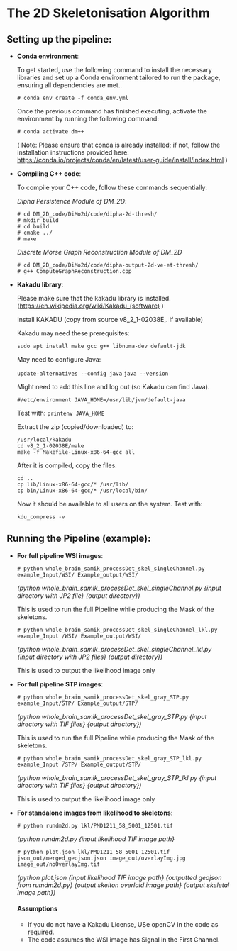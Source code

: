 # The 2D Skeletonisation Algorithm

## Setting up the pipeline:

- **Conda environment**:
  
  To get started, use the following command to install the necessary libraries and set up a Conda environment tailored to run the package, ensuring all dependencies are met..
  
  `# conda env create -f conda_env.yml`

  Once the previous command has finished executing, activate the environment by running the following command:

  `# conda activate dm++`

  ( Note: Please ensure that conda is already installed; if not, follow the installation instructions provided
  here: https://conda.io/projects/conda/en/latest/user-guide/install/index.html )

- **Compiling C++ code**:

  To compile your C++ code, follow these commands sequentially:

  *Dipha Persistence Module of DM_2D*:
  ```
  # cd DM_2D_code/DiMo2d/code/dipha-2d-thresh/
  # mkdir build
  # cd build
  # cmake ../
  # make
  ```

  *Discrete Morse Graph Reconstruction Module of DM_2D*
  ```
  # cd DM_2D_code/DiMo2d/code/dipha-output-2d-ve-et-thresh/
  # g++ ComputeGraphReconstruction.cpp
  ```
  
- **Kakadu library**:

  Please make sure that the kakadu library is installed. (https://en.wikipedia.org/wiki/Kakadu_(software) )

  Install KAKADU (copy from source v8_2_1-02038E,. if available)

  Kakadu may need these prerequisites:
  
  `sudo apt install make gcc g++ libnuma-dev default-jdk`

  May need to configure Java:
  
  `update-alternatives --config java`
  `java --version`

  Might need to add this line and log out (so Kakadu can find Java).
  
  `#/etc/environment
  JAVA_HOME=/usr/lib/jvm/default-java`

  Test with:
    `printenv JAVA_HOME`

  Extract the zip (copied/downloaded) to:
  ```
  /usr/local/kakadu
  cd v8_2_1-02038E/make
  make -f Makefile-Linux-x86-64-gcc all
  ```
  
  After it is compiled, copy the files:
  ```
  cd ..
  cp lib/Linux-x86-64-gcc/* /usr/lib/
  cp bin/Linux-x86-64-gcc/* /usr/local/bin/
  ```

  Now it should be available to all users on the system. Test with:

  `kdu_compress -v`


## Running the Pipeline (example):

- **For full pipeline WSI images**:
  
  `# python whole_brain_samik_processDet_skel_singleChannel.py example_Input/WSI/ Example_output/WSI/`

  *(python whole_brain_samik_processDet_skel_singleChannel.py {input directory with JP2 file} {output directory})*

    This is used to run the full Pipeline while producing the Mask of the skeletons.

  `# python whole_brain_samik_processDet_skel_singleChannel_lkl.py example_Input /WSI/ Example_output/WSI/`

  *(python whole_brain_samik_processDet_skel_singleChannel_lkl.py {input directory with JP2 files} {output directory})*

    This is used to output the likelihood image only

- **For full pipeline STP images**:

  `# python whole_brain_samik_processDet_skel_gray_STP.py example_Input/STP/ Example_output/STP/`

  *(python whole_brain_samik_processDet_skel_gray_STP.py {input directory with TIF files} {output directory})*

    This is used to run the full Pipeline while producing the Mask of the skeletons.

  `# python whole_brain_samik_processDet_skel_gray_STP_lkl.py example_Input /STP/ Example_output/STP/`

  *(python whole_brain_samik_processDet_skel_gray_STP_lkl.py {input directory with TIF files} {output directory})*

    This is used to output the likelihood image only

- **For standalone images from likelihood to skeletons**:

  `# python rundm2d.py lkl/PMD1211_58_5001_12501.tif`

  *(python rundm2d.py {input likelihood TIF image path}*

  `# python plot.json lkl/PMD1211_58_5001_12501.tif json_out/merged_geojson.json image_out/overlayImg.jpg image_out/noOverlayImg.tif`

  *(python plot.json {input likelihood TIF image path} {outputted geojson from rumdm2d.py} {output skelton overlaid image path} {output skeletal image path})*

  
  #### Assumptions

  - If you do not have a Kakadu License, USe openCV in the code as required.
  - The code assumes the WSI image has Signal in the First Channel.

